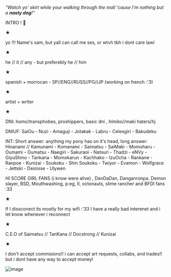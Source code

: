 *"Watch yo' skirt while your walking through the mall 'cause I'm nothing but a **nasty dog**!"*

INTRO ! 💫

★

yo !!! Name's sam, but yall can call me ses, or wtvh tbh i dont care lawl

★

he // it // any - but preferebly he // him

★

spanish + morrocan - SP//ENG//RUSS//PG//JP (working on french :'3)

★

artist + writer

★

DNI: homo/transphobes, proshippers, basic dni , himiko//maki haters/hj

DNIUF: SaiOu - Nuzi - Amaguji - Jotakak - Labru - Celesgiri - Bakudeku

INT: Short answer: anything my pony has on it's head, long answer: Hinanami // Kamunami - Komanami - Saimatsu - SaiMaki - Momoharu - Oumami - Oumatsu - Naegiri - Sakuraoi - Natsuri - Thadzi - eNVy - GiyuShino - Tankana - Momokarun - Kachhako - IzuOcha - Rankane - Ranpoe - Kunizai - Soukoku - Shin Soukoku - Twiyor - Evamon - Wolfgrace - Jettski - Desloise - Ulywen

HI SCORE GIRL FANS (i know were alive) , DanDaDan, Danganronpa. Demon slayer, BSD, Mouthwashing, p:eg, II, octonauts, slime rancher and BFDI fans :33

★

If I dissconect its mostly for my wifi :'33 I have a really bad interenet and i let know whenever i reconnect

★

C.E.O of Saimatsu // TanKana // Docstrong // Kunizai

★

I don't accept commisions!! i can accept art requests, collabs, and trades!! but i dont have any way to accept money!

![image](https://github.com/user-attachments/assets/72737e21-d5dc-48d3-93f8-8adb11fd9412)
